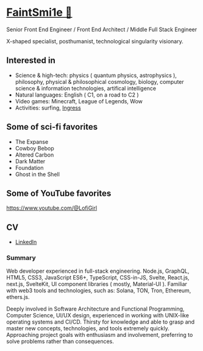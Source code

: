 # [FaintSmi1e 🥤](https://www.linkedin.com/in/stanislav-i-792529242/)

Senior Front End Engineer / Front End Architect / Middle Full Stack Engineer

 X-shaped specialist, posthumanist, technological singularity visionary.

## Interested in

- Science & high-tech: physics ( quantum physics, astrophysics ), philosophy, physical & philosophical cosmology, biology, computer science & information technologies, artifical intelligence
- Natural languages: English ( C1, on a road to C2 )
- Video games: Minecraft, League of Legends, Wow
- Activities: surfing, [Ingress](https://ingress.com)

## Some of sci-fi favorites

- The Expanse
- Cowboy Bebop
- Altered Carbon
- Dark Matter
- Foundation
- Ghost in the Shell

## Some of YouTube favorites
https://www.youtube.com/@LofiGirl

## CV

- [LinkedIn](https://www.linkedin.com/in/stanislav-i-792529242)

### Summary

Web developer experienced in full-stack engineering. Node.js, GraphQL, HTML5, CSS3, JavaScript ES6+, TypeScript, CSS-in-JS, Svelte, React.js, next.js, SvelteKit, UI component libraries ( mostly, Material-UI ). Familiar with web3 tools and technologies, such as: Solana, TON, Tron, Ethereum, ethers.js.

Deeply involved in Software Architecture and Functional Programming, Computer Science, UI/UX design, experienced in working with UNIX-like operating systems and CI/CD. Thirsty for knowledge and able to grasp and master new concepts, technologies, and tools extremely quickly. Approaching project goals with enthusiasm and involvement, preferring to solve problems rather than consequences.
